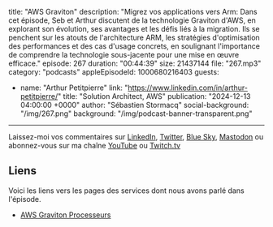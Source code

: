 title: "AWS Graviton"
description: "Migrez vos applications vers Arm: Dans cet épisode, Seb et Arthur discutent de la technologie Graviton d'AWS, en explorant son évolution, ses avantages et les défis liés à la migration. Ils se penchent sur les atouts de l'architecture ARM, les stratégies d'optimisation des performances et des cas d'usage concrets, en soulignant l'importance de comprendre la technologie sous-jacente pour une mise en œuvre efficace."
episode: 267
duration: "00:44:39"
size: 21437144
file: "267.mp3"
category: "podcasts"
appleEpisodeId: 1000680216403
guests:
  - name: "Arthur Petitpierre"
    link: "https://www.linkedin.com/in/arthur-petitpierre/"
    title: "Solution Architect, AWS"
publication: "2024-12-13 04:00:00 +0000"
author: "Sébastien Stormacq"
social-background: "/img/267.png"
background: "/img/podcast-banner-transparent.png"
---

Laissez-moi vos commentaires sur [LinkedIn](https://www.linkedin.com/in/sebastienstormacq/), [Twitter](https://twitter.com/sebsto), [Blue Sky](https://bsky.app/profile/sebsto.bsky.social), [Mastodon](https://awscommunity.social/@sebsto) ou abonnez-vous sur ma chaîne [YouTube](https://www.youtube.com/sebsto) ou [Twitch.tv](https://www.twitch.tv/sebAWS)

## Liens

Voici les liens vers les pages des services dont nous avons parlé dans l'épisode.

- [AWS Graviton Processeurs](https://aws.amazon.com/ec2/graviton/)